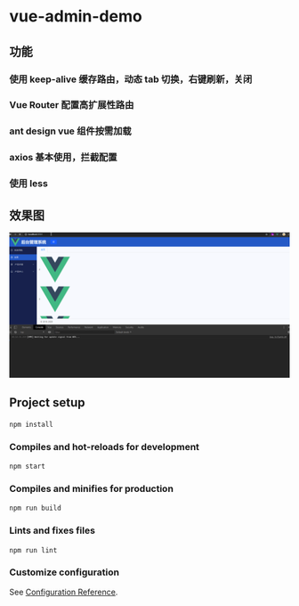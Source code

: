 # vue-admin-demo
## 功能
### 使用 keep-alive 缓存路由，动态 tab 切换，右键刷新，关闭
### Vue Router 配置高扩展性路由
### ant design vue 组件按需加载
### axios 基本使用，拦截配置
### 使用 less 

## 效果图
![效果图](https://github.com/zjinger/vue-admin-demo/blob/master/src/assets/vue-admin-demo.gif)

## Project setup
```
npm install
```

### Compiles and hot-reloads for development
```
npm start
```

### Compiles and minifies for production
```
npm run build
```

### Lints and fixes files
```
npm run lint
```

### Customize configuration
See [Configuration Reference](https://cli.vuejs.org/config/).
